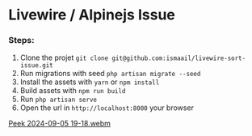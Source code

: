 # Livewire / Alpinejs Issue

### Steps:

1. Clone the projet `git clone git@github.com:ismaail/livewire-sort-issue.git`
2. Run migrations with seed `php artisan migrate --seed`
3. Install the assets with `yarn` or `npm install`
4. Build assets with `npm run build` 
5. Run `php artisan serve`
6. Open the url in `http://localhost:8000` your browser

[Peek 2024-09-05 19-18.webm](https://github.com/user-attachments/assets/9ccafdfb-4f22-4e67-996c-c01c4f430936)
